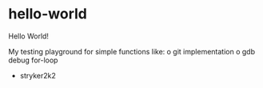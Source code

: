 # hello-world

Hello World!

My testing playground for simple functions like:
o git implementation
o gdb debug for-loop

- stryker2k2
